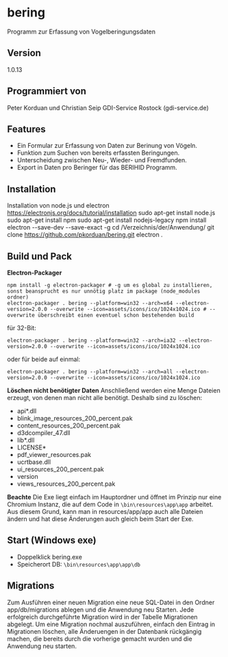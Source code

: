 # bering
Programm zur Erfassung von Vogelberingungsdaten

## Version
1.0.13

## Programmiert von
Peter Korduan und Christian Seip
GDI-Service Rostock (gdi-service.de)

## Features
- Ein Formular zur Erfassung von Daten zur Berinung von Vögeln.
- Funktion zum Suchen von bereits erfassten Beringungen.
- Unterscheidung zwischen Neu-, Wieder- und Fremdfunden.
- Export in Daten pro Beringer für das BERIHID Programm.

## Installation
Installation von node.js und electron
https://electronjs.org/docs/tutorial/installation
sudo apt-get install node.js
sudo apt-get install npm
sudo apt-get install nodejs-legacy
npm install electron --save-dev --save-exact -g
cd /Verzeichnis/der/Anwendung/
git clone https://github.com/pkorduan/bering.git
electron .

## Build und Pack
**Electron-Packager**

    npm install -g electron-packager # -g um es global zu installieren, sonst beansprucht es nur unnötig platz im package (node_modules ordner)
    electron-packager . bering --platform=win32 --arch=x64 --electron-version=2.0.0 --overwrite --icon=assets/icons/ico/1024x1024.ico # --overwrite überschreibt einen eventuel schon bestehenden build

für 32-Bit:

    electron-packager . bering --platform=win32 --arch=ia32 --electron-version=2.0.0 --overwrite --icon=assets/icons/ico/1024x1024.ico

oder für beide auf einmal:

    electron-packager . bering --platform=win32 --arch=all --electron-version=2.0.0 --overwrite --icon=assets/icons/ico/1024x1024.ico

**Löschen nicht benötigter Daten**
Anschließend werden eine Menge Dateien erzeugt, von denen man nicht alle benötigt. Deshalb sind zu löschen:
- api*.dll
- blink_image_resources_200_percent.pak
- content_resources_200_percent.pak
- d3dcompiler_47.dll
- lib*.dll
- LICENSE*
- pdf_viewer_resources.pak
- ucrtbase.dll
- ui_resources_200_percent.pak
- version
- views_resources_200_percent.pak

**Beachte**
Die Exe liegt einfach im Hauptordner und öffnet im Prinzip nur eine Chromium Instanz, die auf dem Code in `\bin\resources\app\app` arbeitet. Aus diesem Grund, kann man in resources/app/app auch alle Dateien ändern und hat diese Änderungen auch gleich beim Start der Exe.

## Start (Windows exe)
* Doppelklick bering.exe
* Speicherort DB: `\bin\resources\app\app\db`

## Migrations
Zum Ausführen einer neuen Migration eine neue SQL-Datei in den Ordner app/db/migrations ablegen und die Anwendung neu Starten.
Jede erfolgreich durchgeführte Migration wird in der Tabelle Migrationen abgelegt. Um eine Migration nochmal auszuführen, einfach den Eintrag in Migrationen löschen, alle Änderuengen in der Datenbank rückgängig machen, die bereits durch die vorherige gemacht wurden und die Anwendung neu starten.
